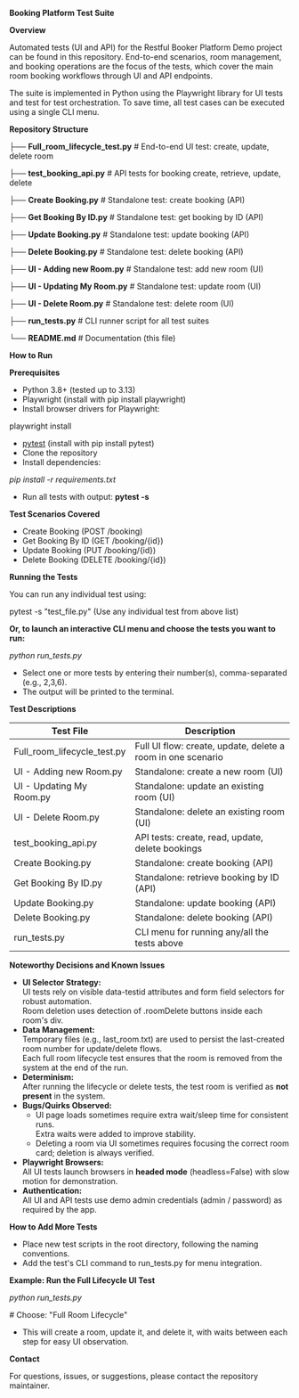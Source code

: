 **Booking Platform Test Suite**

**Overview**

Automated tests (UI and API) for the Restful Booker Platform Demo project can be found in this repository. End-to-end scenarios, room management, and booking operations are the focus of the tests, which cover the main room booking workflows through UI and API endpoints.

The suite is implemented in Python using the Playwright library for UI tests and test for test orchestration. To save time, all test cases can be executed using a single CLI menu.

**Repository Structure**

├── **Full_room_lifecycle_test.py** # End-to-end UI test: create, update, delete room

├── **test_booking_api.py** # API tests for booking create, retrieve, update, delete

├── **Create Booking.py** # Standalone test: create booking (API)

├── **Get Booking By ID.py** # Standalone test: get booking by ID (API)

├── **Update Booking.py** # Standalone test: update booking (API)

├── **Delete Booking.py** # Standalone test: delete booking (API)

├── **UI - Adding new Room.py** # Standalone test: add new room (UI)

├── **UI - Updating My Room.py** # Standalone test: update room (UI)

├── **UI - Delete Room.py** # Standalone test: delete room (UI)

├── **run_tests.py** # CLI runner script for all test suites

└── **README.md** # Documentation (this file)

**How to Run**

**Prerequisites**

- Python 3.8+ (tested up to 3.13)
- Playwright (install with pip install playwright)
- Install browser drivers for Playwright:

playwright install

- [pytest](https://pytest.org/) (install with pip install pytest)
- Clone the repository
- Install dependencies:

_pip install -r requirements.txt_

- Run all tests with output: **pytest -s**

**Test Scenarios Covered**

- Create Booking (POST /booking)
- Get Booking By ID (GET /booking/{id})
- Update Booking (PUT /booking/{id})
- Delete Booking (DELETE /booking/{id})

**Running the Tests**

You can run any individual test using:

pytest -s "test_file.py" (Use any individual test from above list)

**Or, to launch an interactive CLI menu and choose the tests you want to run:**

_python run_tests.py_

- Select one or more tests by entering their number(s), comma-separated (e.g., 2,3,6).
- The output will be printed to the terminal.

**Test Descriptions**

| **Test File** | **Description** |
| --- | --- |
| Full_room_lifecycle_test.py | Full UI flow: create, update, delete a room in one scenario |
| UI - Adding new Room.py | Standalone: create a new room (UI) |
| UI - Updating My Room.py | Standalone: update an existing room (UI) |
| UI - Delete Room.py | Standalone: delete an existing room (UI) |
| test_booking_api.py | API tests: create, read, update, delete bookings |
| Create Booking.py | Standalone: create booking (API) |
| Get Booking By ID.py | Standalone: retrieve booking by ID (API) |
| Update Booking.py | Standalone: update booking (API) |
| Delete Booking.py | Standalone: delete booking (API) |
| run_tests.py | CLI menu for running any/all the tests above |

**Noteworthy Decisions and Known Issues**

- **UI Selector Strategy:**  
    UI tests rely on visible data-testid attributes and form field selectors for robust automation.  
    Room deletion uses detection of .roomDelete buttons inside each room's div.
- **Data Management:**  
    Temporary files (e.g., last_room.txt) are used to persist the last-created room number for update/delete flows.  
    Each full room lifecycle test ensures that the room is removed from the system at the end of the run.
- **Determinism:**  
    After running the lifecycle or delete tests, the test room is verified as **not present** in the system.
- **Bugs/Quirks Observed:**
  - UI page loads sometimes require extra wait/sleep time for consistent runs.  
        Extra waits were added to improve stability.
  - Deleting a room via UI sometimes requires focusing the correct room card; deletion is always verified.
- **Playwright Browsers:**  
    All UI tests launch browsers in **headed mode** (headless=False) with slow motion for demonstration.
- **Authentication:**  
    All UI and API tests use demo admin credentials (admin / password) as required by the app.

**How to Add More Tests**

- Place new test scripts in the root directory, following the naming conventions.
- Add the test's CLI command to run_tests.py for menu integration.

**Example: Run the Full Lifecycle UI Test**

_python run_tests.py_

\# Choose: "Full Room Lifecycle"

- This will create a room, update it, and delete it, with waits between each step for easy UI observation.

**Contact**

For questions, issues, or suggestions, please contact the repository maintainer.